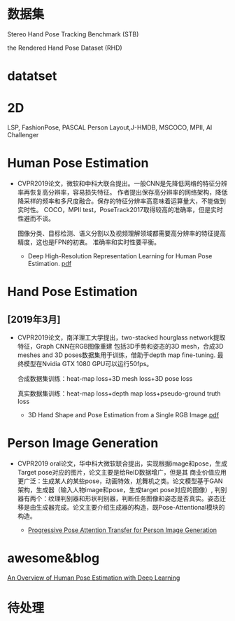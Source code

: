 
# 数据集

Stereo Hand Pose Tracking Benchmark (STB)

the Rendered Hand Pose Dataset (RHD)

# datatset
# 2D
LSP, FashionPose, PASCAL Person Layout,J-HMDB, MSCOCO, MPII, AI Challenger



# Human Pose Estimation


- CVPR2019论文，微软和中科大联合提出。一般CNN是先降低网络的特征分辨率再恢复高分辨率，容易损失特征。
作者提出保存高分辨率的网络架构，降低降采样的频率和多尺度融合。保存的特征分辨率高意味着运算量大，不能做到实时性。
COCO，MPII test，PoseTrack2017取得较高的准确率，但是实时性避而不谈。

    图像分类、目标检测、语义分割以及视频理解领域都需要高分辨率的特征提高精度，这也是FPN的初衷。
    准确率和实时性要平衡。

  - Deep High-Resolution Representation Learning for Human Pose Estimation. [pdf](http://cn.arxiv.org/pdf/1902.09212.pdf)


# Hand Pose Estimation

## [2019年3月]

- CVPR2019论文，南洋理工大学提出，two-stacked hourglass network提取特征，Graph CNN在RGB图像重建
包括3D手势和姿态的3D mesh，合成3D meshes and 3D poses数据集用于训练，借助于depth map fine-tuning.
最终模型在Nvidia GTX 1080 GPU可以运行50fps。

    合成数据集训练：heat-map loss+3D mesh loss+3D pose loss
    
    真实数据集训练：heat-map loss+depth map loss+pseudo-ground truth loss

  - 3D Hand Shape and Pose Estimation from a Single RGB Image.[pdf](https://arxiv.org/pdf/1903.00812.pdf)


# Person Image Generation

- CVPR2019 oral论文，华中科大微软联合提出，实现根据image和pose，生成Target pose对应的图片，论文主要是给ReID数据增广，但是其
商业价值应用更广泛：生成某人的某些pose，动画特效，尬舞机之类。论文模型基于GAN架构，生成器（输入人物image和pose，生成target pose对应的图像）,
判别器有两个：纹理判别器和形状判别器，判断任务图像和姿态是否真实。姿态迁移是由生成器完成。论文主要介绍生成器的构造，既Pose-Attentional模块的构造。

  - [Progressive Pose Attention Transfer for Person Image Generation](https://arxiv.org/pdf/1904.03349.pdf)


# awesome&blog

[An Overview of Human Pose Estimation with Deep Learning](https://medium.com/beyondminds/an-overview-of-human-pose-estimation-with-deep-learning-d49eb656739b)

# 待处理

